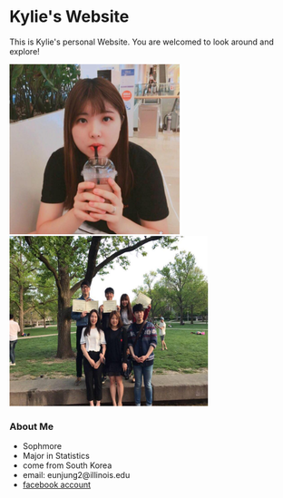 <h1>Kylie's Website</h1>
<p1>This is Kylie's personal Website. You are welcomed to look around and explore!</p1>




<img src="pic.jpg" width="300" height="300">  <img src="pic2.jpg" width="350" height="300">
<h3>About Me</h3>
<ul>
  <li>Sophmore</li>
  <li>Major in Statistics</li>
  <li>come from South Korea</li>
  <li>email: eunjung2@illinois.edu</li>
  <li> <a href="https://www.facebook.com/kim.eunjung.9400">facebook account</a></li>
</ul>

